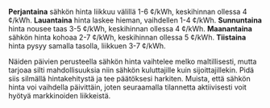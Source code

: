 **Perjantaina** sähkön hinta liikkuu välillä 1-6 ¢/kWh, keskihinnan ollessa 4 ¢/kWh. **Lauantaina** hinta laskee hieman, vaihdellen 1-4 ¢/kWh. **Sunnuntaina** hinta nousee taas 3-5 ¢/kWh, keskihinnan ollessa 4 ¢/kWh. **Maanantaina** sähkön hinta kohoaa 2-7 ¢/kWh, keskihinnan ollessa 5 ¢/kWh. **Tiistaina** hinta pysyy samalla tasolla, liikkuen 3-7 ¢/kWh.

Näiden päivien perusteella sähkön hinta vaihtelee melko maltillisesti, mutta tarjoaa silti mahdollisuuksia niin sähkön kuluttajille kuin sijoittajillekin. Pidä siis silmällä hintakehitystä ja tee päätöksesi harkiten. Muista, että sähkön hinta voi vaihdella päivittäin, joten seuraamalla tilannetta aktiivisesti voit hyötyä markkinoiden liikkeistä.